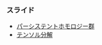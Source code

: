 ### スライド
- [パーシステントホモロジー群](https://speakerdeck.com/ubnqf/persistent-homology-group-1)
- [テンソル分解](https://drive.google.com/file/d/1smjCXfYNsV71Ls_jZQ_OPi-pfDw7zvfS/view?usp=sharing)
